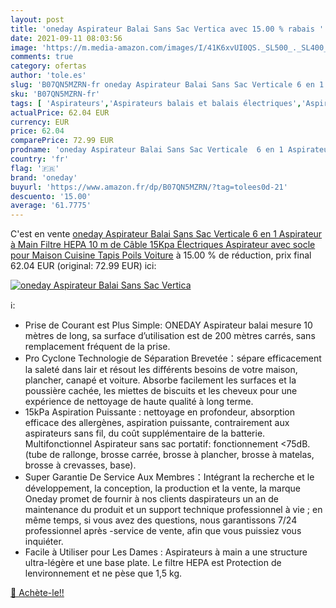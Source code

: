 ```yaml
---
layout: post
title: 'oneday Aspirateur Balai Sans Sac Vertica avec 15.00 % rabais '
date: 2021-09-11 08:03:56
image: 'https://m.media-amazon.com/images/I/41K6xvUI0QS._SL500_._SL400_.jpg'
comments: true
category: ofertas
author: 'tole.es'
slug: 'B07QN5MZRN-fr oneday Aspirateur Balai Sans Sac Verticale 6 en 1...'
sku: 'B07QN5MZRN-fr'
tags: [ 'Aspirateurs','Aspirateurs balais et balais électriques','Aspirateurs, entretien des sols et nettoyeurs de vitres','Cuisine et Maison','oneday', ]
actualPrice: 62.04 EUR
currency: EUR
price: 62.04
comparePrice: 72.99 EUR
prodname: 'oneday Aspirateur Balai Sans Sac Verticale  6 en 1 Aspirateur à Main Filtre HEPA 10 m de Câble 15Kpa Électriques Aspirateur avec socle pour Maison  Cuisine  Tapis  Poils  Voiture'
country: 'fr'
flag: '🇫🇷'
brand: 'oneday'
buyurl: 'https://www.amazon.fr/dp/B07QN5MZRN/?tag=tolees0d-21'
descuento: '15.00'
average: '61.7775'
---
```


C'est en vente [oneday Aspirateur Balai Sans Sac Verticale  6 en 1 Aspirateur à Main Filtre HEPA 10 m de Câble 15Kpa Électriques Aspirateur avec socle pour Maison  Cuisine  Tapis  Poils  Voiture](https://www.amazon.fr/dp/B07QN5MZRN/?tag=tolees0d-21)  à  15.00 % de réduction, prix final  62.04 EUR (original: 72.99 EUR) ici:

[![oneday Aspirateur Balai Sans Sac Vertica](https://m.media-amazon.com/images/I/41K6xvUI0QS._SL500_._SL400_.jpg)](https://www.amazon.fr/dp/B07QN5MZRN/?tag=tolees0d-21)

ℹ️:

- Prise de Courant est Plus Simple: ONEDAY Aspirateur balai mesure 10 mètres de long, sa surface d’utilisation est de 200 mètres carrés, sans remplacement fréquent de la prise.
- Pro Cyclone Technologie de Séparation Brevetée：sépare efficacement la saleté dans lair et résout les différents besoins de votre maison, plancher, canapé et voiture. Absorbe facilement les surfaces et la poussière cachée, les miettes de biscuits et les cheveux pour une expérience de nettoyage de haute qualité à long terme.
- 15kPa Aspiration Puissante : nettoyage en profondeur, absorption efficace des allergènes, aspiration puissante, contrairement aux aspirateurs sans fil, du coût supplémentaire de la batterie. Multifonctionnel Aspirateur sans sac portatif: fonctionnement <75dB. (tube de rallonge, brosse carrée, brosse à plancher, brosse à matelas, brosse à crevasses, base).
- Super Garantie De Service Aux Membres：Intégrant la recherche et le développement, la conception, la production et la vente, la marque Oneday promet de fournir à nos clients daspirateurs un an de maintenance du produit et un support technique professionnel à vie ; en même temps, si vous avez des questions, nous garantissons 7/24 professionnel après -service de vente, afin que vous puissiez vous inquiéter.
- Facile à Utiliser pour Les Dames : Aspirateurs à main a une structure ultra-légère et une base plate. Le filtre HEPA est Protection de lenvironnement et ne pèse que 1,5 kg.

[🛒 Achète-le!!](https://www.amazon.fr/dp/B07QN5MZRN/?tag=tolees0d-21)

